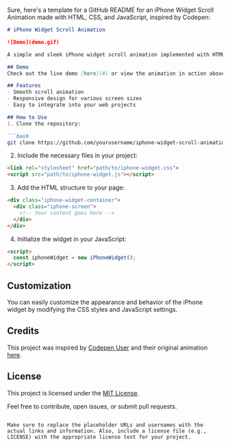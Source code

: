 Sure, here's a template for a GitHub README for an iPhone Widget Scroll Animation made with HTML, CSS, and JavaScript, inspired by Codepen:

```markdown
# iPhone Widget Scroll Animation

![Demo](demo.gif)

A simple and sleek iPhone widget scroll animation implemented with HTML, CSS, and JavaScript. This project is inspired by a Codepen animation.

## Demo
Check out the live demo [here](#) or view the animation in action above.

## Features
- Smooth scroll animation
- Responsive design for various screen sizes
- Easy to integrate into your web projects

## How to Use
1. Clone the repository:

```bash
git clone https://github.com/yourusername/iphone-widget-scroll-animation.git
```

2. Include the necessary files in your project:

```html
<link rel="stylesheet" href="path/to/iphone-widget.css">
<script src="path/to/iphone-widget.js"></script>
```

3. Add the HTML structure to your page:

```html
<div class="iphone-widget-container">
  <div class="iphone-screen">
    <!-- Your content goes here -->
  </div>
</div>
```

4. Initialize the widget in your JavaScript:

```html
<script>
  const iphoneWidget = new iPhoneWidget();
</script>
```

## Customization
You can easily customize the appearance and behavior of the iPhone widget by modifying the CSS styles and JavaScript settings.

## Credits
This project was inspired by [Codepen User](#) and their original animation [here](#).

## License
This project is licensed under the [MIT License](LICENSE).

Feel free to contribute, open issues, or submit pull requests.
```

Make sure to replace the placeholder URLs and usernames with the actual links and information. Also, include a license file (e.g., LICENSE) with the appropriate license text for your project.
